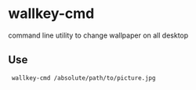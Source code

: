 # wallkey-cmd
command line utility to change wallpaper on all desktop


## Use

```
 wallkey-cmd /absolute/path/to/picture.jpg
```
